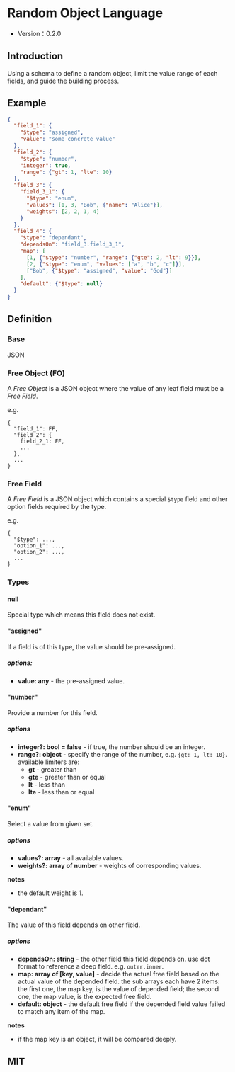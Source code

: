 # Random Object Language

- Version：0.2.0

## Introduction

Using a schema to define a random object, limit the value range of each fields, and guide the building process.

## Example

```json
{
  "field_1": {
    "$type": "assigned",
    "value": "some concrete value"
  },
  "field_2": {
    "$type": "number",
    "integer": true,
    "range": {"gt": 1, "lte": 10}
  },
  "field_3": {
    "field_3_1": {
      "$type": "enum",
      "values": [1, 3, "Bob", {"name": "Alice"}],
      "weights": [2, 2, 1, 4]
    }
  },
  "field_4": {
    "$type": "dependant",
    "dependsOn": "field_3.field_3_1",
    "map": [
      [1, {"$type": "number", "range": {"gte": 2, "lt": 9}}],
      [2, {"$type": "enum", "values": ["a", "b", "c"]}],
      ["Bob", {"$type": "assigned", "value": "God"}]
    ],
    "default": {"$type": null}
  }
}
```

## Definition

### Base

JSON

### Free Object (FO)

A *Free Object* is a JSON object where the value of any leaf field must be a *Free Field*. 

e.g.

```
{
  "field_1": FF,
  "field_2": {
    field_2_1: FF,
    ...
  },
  ...
}
```

### Free Field

A *Free Field* is a JSON object which contains a special `$type` field and other option fields required by the type.

e.g.

```
{
  "$type": ...,
  "option_1": ...,
  "option_2": ...,
  ...
}
```

### Types

#### null

Special type which means this field does not exist.

#### "assigned"

If a field is of this type, the value should be pre-assigned.

##### options:

- **value: any** - the pre-assigned value.

#### "number"

Provide a number for this field.

##### options

- **integer?: bool = false** - if true, the number should be an integer.
- **range?: object** - specify the range of the number, e.g. `{gt: 1, lt: 10}`. available limiters are:
  - **gt** - greater than
  - **gte** - greater than or equal
  - **lt** - less than
  - **lte** - less than or equal
  
#### "enum"

Select a value from given set.

##### options

- **values?: array** - all available values.
- **weights?: array of number** - weights of corresponding values.

**notes**
 
- the default weight is 1.

#### "dependant"

The value of this field depends on other field.

##### options

- **dependsOn: string** - the other field this field depends on. use dot format to reference a deep field. e.g. 
`outer.inner`.
- **map: array of [key, value]** - decide the actual free field based on the actual value of the depended field.
the sub arrays each have 2 items: the first one, the map key, is the value of depended field; the second one, the map 
value, is the expected free field. 
- **default: object** - the default free field if the depended field value failed to match any item of the map.  

**notes**

- if the map key is an object, it will be compared deeply.

## MIT
